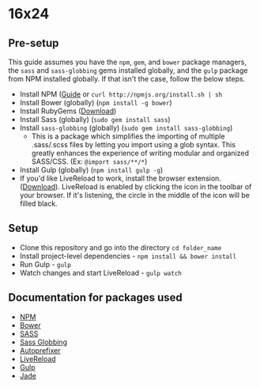 # 16x24

## Pre-setup

This guide assumes you have the `npm`, `gem`, and `bower` package managers, the
`sass` and `sass-globbing` gems installed globally, and the `gulp` package from NPM
installed globally. If that isn't the case, follow the below steps.

* Install NPM ([Guide](http://howtonode.org/introduction-to-npm) or `curl http://npmjs.org/install.sh | sh`
* Install Bower (globally) (`npm install -g bower`)
* Install RubyGems ([Download](http://rubygems.org/pages/download))
* Install Sass (globally) (`sudo gem install sass`)
* Install `sass-globbing` (globally) (`sudo gem install sass-globbing`)
    * This is a package which simplifies the importing of multiple .sass/.scss files by letting
      you import using a glob syntax. This greatly enhances the experience of
      writing modular and organized SASS/CSS. (Ex: `@import sass/**/*`)
* Install Gulp (globally) (`npm install gulp -g`)
* If you'd like LiveReload to work, install the browser extension. ([Download](http://feedback.livereload.com/knowledgebase/articles/86242-how-do-i-install-and-use-the-browser-extensions)).
  LiveReload is enabled by clicking the icon in the toolbar of your browser. If
  it's listening, the circle in the middle of the icon will be filled black.

## Setup

* Clone this repository and go into the directory `cd folder_name`
* Install project-level dependencies - `npm install && bower install`
* Run Gulp - `gulp`
* Watch changes and start LiveReload - `gulp watch`

## Documentation for packages used

* [NPM](https://www.npmjs.org/doc/)
* [Bower](http://bower.io)
* [SASS](http://sass-lang.com)
* [Sass Globbing](https://github.com/chriseppstein/sass-globbing)
* [Autoprefixer](https://github.com/ai/autoprefixer)
* [LiveReload](http://livereload.com)
* [Gulp](http://gulpjs.com)
* [Jade](http://jade-lang.com)
